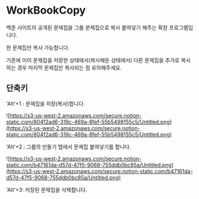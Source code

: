 # WorkBookCopy

백준 사이트의 공개된 문제집을 그룹 문제집으로 복사 붙여넣기 해주는 확장 프로그램입니다.

한 문제집만 복사 가능합니다.

기존에 이미 문제집을 저장한 상태에서(복사해둔 상태에서) 다른 문제집을 추가로 복사하는 경우 마지막 문제집만 복사되는 점 유의해주세요.

## 단축키

'Alt'+1 : 문제집을 저장(복사)합니다.

![https://s3-us-west-2.amazonaws.com/secure.notion-static.com/804f2ad6-319c-469a-8fef-55b5498155c5/Untitled.png](https://s3-us-west-2.amazonaws.com/secure.notion-static.com/804f2ad6-319c-469a-8fef-55b5498155c5/Untitled.png)

'Alt'+2 : 그룹의 만들기 탭에서 문제집 붙여넣기를 합니다.

![https://s3-us-west-2.amazonaws.com/secure.notion-static.com/b47161da-d57d-47f5-9068-755ddb0bc85a/Untitled.png](https://s3-us-west-2.amazonaws.com/secure.notion-static.com/b47161da-d57d-47f5-9068-755ddb0bc85a/Untitled.png)

'Alt'+3: 저장된 문제집을 삭제합니다.
